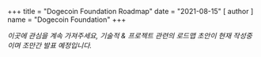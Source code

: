 +++
title = "Dogecoin Foundation Roadmap"
date = "2021-08-15"
[ author ]
  name = "Dogecoin Foundation"
+++

 _이곳에 관심을 계속 가져주세요, 기술적 & 프로젝트 관련의 로드맵 초안이 현재 작성중이며 조만간 발표 예정입니다._
